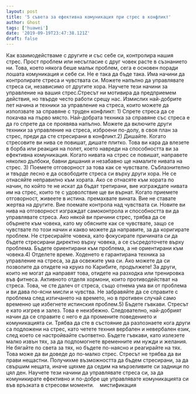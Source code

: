```yaml
---
layout: post
title: '5 съвета за ефективна комуникация при стрес в конфликт'
author: Ghost
tags: ['huawei']
date: '2019-09-19T23:47:38.121Z'
draft: false
---
```


Как взаимодействаме с другите и със себе си, контролира нашия стрес. Прост проблем или несъгласие с друг човек расте в съзнанието ни. Това, което някога беше малък проблем, сега е основен поради лошата комуникация и себе си. Не е така да бъде така. Има начини да контролирате стреса и чувствата си. Можете напълно да управлявате стреса си, независимо от другите хора. Научете тези начини за управление на вашия стрес.Стресът ни мотивира да предприемем действия, но твърде често работи срещу нас. Измислих най-добрите пет начина и техники за управление на стреса, които можете да използвате за справяне с труден конфликт: 1) Спрете стреса да се покачва на първо място. Най-добрата техника за справяне със стреса е да го спрете да се проявява напълно. Можете да включите други техники за управление на стреса, изброени по-долу, в своя план за стрес, преди да сте стресирани в конфликт.2) Дишайте. Когато стресовите ви нива се повишат, дишате плитко. Това ви кара да влезете в борба или реакция на полет, което навреди на способността ви за ефективна комуникация. Когато нивата на стрес се повишат, направете няколко дълбоки, бавни дишания и незабавно ще намалите нивата на стрес. 3) Поемете отговорност за това как се чувствате. Съблазнително и твърде лесно е да освободите стреса си върху други хора. Не се отнасяйте неправилно към хората. Ако се отнасяте към хората по начин, по който те не искат да бъдат третирани, вие изграждате нивата им на стрес, които те с удоволствие ще ви върнат. Когато приемете отговорност, живеете в истина. премахвате вината. Вие не ставате жертва на другите. Вие поемате контрола над чувствата си. Новите ви нива на отговорност изграждат самоконтрола и способността ви да управлявате стреса. Ако някой ви причини стрес, трябва да се обърнете към човека, като му обясните как се чувствате, защо се чувствате по този начин и какво можете да направите, за да коригирате проблем. Не стресирайте човека, като фокусирате причината си да бъдете стресирани директно върху човека, а се съсредоточете върху проблема. Бъдете ориентирани към проблема, а не ориентирани към човека.4) Отделете време. Ходенето е гарантирана техника за управление на стреса, за да освежите ума си. Ако можете да си позволите да отидете на круиз по Карибите, продължете! За други, които не могат да направят това, отидете на разходка или тренировка във фитнеса. Активното отделя хормони, които противодействат на стреса. Това, че сте далеч от стреса, също отнема ума ви от проблема и ви дава по-ясни мисли и чувства. Не забравяйте да се справите с проблема след изтичането на времето, но в противен случай само временно ще избегнете истинския проблем.5) Бъдете гъвкави. Стресът е като изгрев и залез. Това е неизбежно. Следователно, най-добрият начин да се справите с него е да промените поведението и комуникацията си. Трябва да сте в състояние да разпознаете кога други са подложени на стрес, като четете техния вербален и невербален език, след което се настройвайте съответно. Бъдете гъвкави, като излезете малко извън тях, за да подпомогнете временните им нужди и желания. Не бягайте по света за тях, но бъдете по-наясно и реагирайте на тях. Това може да ви доведе до по-малко стрес. Стресът не трябва да ви прави нещастни. Получихме възможността да бъдем стресирани, за да свършим нещата, иначе щяхме да седим на мързеливите си задници по цял ден. Научете тези начини да управлявате стреса си, за да комуникирате ефективно и по-добре ще управлявате комуникацията си във връзката в стресови моменти.    мистификация
